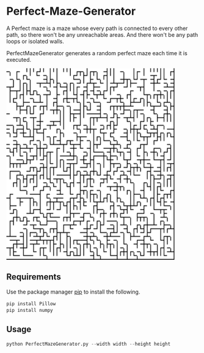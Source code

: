# Perfect-Maze-Generator

A Perfect maze is a maze whose every path is connected to every other path, so there won't be any unreachable areas. 
And there won't be any path loops or isolated walls.

PerfectMazeGenerator generates a random perfect maze each time it is executed. 

<img src="Maze.png" width="440" height="500"/> 

## Requirements

Use the package manager [pip](https://pip.pypa.io/en/stable/) to install the following.

```bash
pip install Pillow
pip install numpy
```

## Usage

```python
python PerfectMazeGenerator.py --width width --height height 
